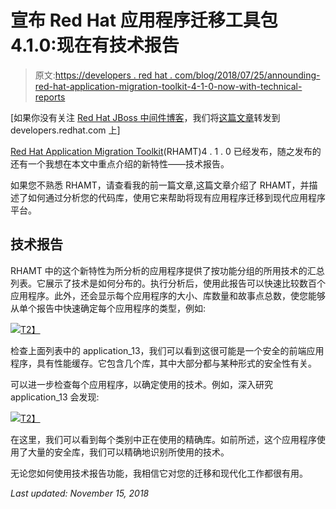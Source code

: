 # 宣布 Red Hat 应用程序迁移工具包 4.1.0:现在有技术报告

> 原文:[https://developers . red hat . com/blog/2018/07/25/announding-red-hat-application-migration-toolkit-4-1-0-now-with-technical-reports](https://developers.redhat.com/blog/2018/07/25/announcing-red-hat-application-migration-toolkit-4-1-0-now-with-technical-reports)

[如果你没有关注 [Red Hat JBoss 中间件博客](https://middlewareblog.redhat.com/)，我们将[这篇文章](https://middlewareblog.redhat.com/2018/07/17/introducing-technical-reports/)转发到 developers.redhat.com 上]

[Red Hat Application Migration Toolkit](https://developers.redhat.com/products/rhamt/overview/)(RHAMT)4 . 1 . 0 已经发布，随之发布的还有一个我想在本文中重点介绍的新特性——技术报告。

如果您不熟悉 RHAMT，请查看我的前一篇文章,这篇文章介绍了 RHAMT，并描述了如何通过分析您的代码库，使用它来帮助将现有应用程序迁移到现代应用程序平台。

## 技术报告

RHAMT 中的这个新特性为所分析的应用程序提供了按功能分组的所用技术的汇总列表。它展示了技术是如何分布的。执行分析后，使用此报告可以快速比较数百个应用程序。此外，还会显示每个应用程序的大小、库数量和故事点总数，使您能够从单个报告中快速确定每个应用程序的类型，例如:

[![](../Images/7743a937d79c8a2466d4407307f0a2d9.png)T2】](https://developers.redhat.com/blog/wp-content/uploads/2018/07/technology-report-overview.png)

检查上面列表中的 application_13，我们可以看到这很可能是一个安全的前端应用程序，具有性能缓存。它包含几个库，其中大部分都与某种形式的安全性有关。

可以进一步检查每个应用程序，以确定使用的技术。例如，深入研究 application_13 会发现:

[![](../Images/3b632c7626900fdc993ff54e59b32806.png)T2】](https://developers.redhat.com/blog/wp-content/uploads/2018/07/technology-report-application.png)

在这里，我们可以看到每个类别中正在使用的精确库。如前所述，这个应用程序使用了大量的安全库，我们可以精确地识别所使用的技术。

无论您如何使用技术报告功能，我相信它对您的迁移和现代化工作都很有用。

*Last updated: November 15, 2018*